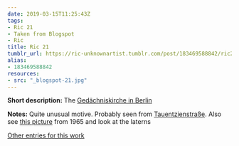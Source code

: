 ```yaml
---
date: 2019-03-15T11:25:43Z
tags:
- Ric 21
- Taken from Blogspot
- Ric
title: Ric 21
tumblr_url: https://ric-unknownartist.tumblr.com/post/183469588842/ric21
alias:
- 183469588842
resources:
- src: "_blogspot-21.jpg"
---
```


**Short description:** The [Gedächniskirche in Berlin](https://en.wikipedia.org/wiki/Kaiser_Wilhelm_Memorial_Church)

**Notes:** Quite unusual motive. Probably seen from [Tauentzienstraße](https://goo.gl/maps/eN1pcgB69sG2). Also see [this picture](http://www.bilderbuch-berlin.net/Fotos/315460) from 1965 and look at the laterns

[Other entries for this work](/tags/Ric-21)
